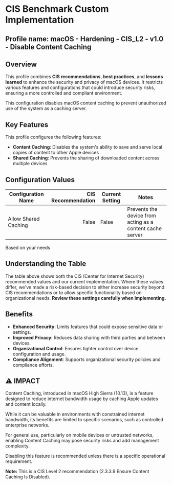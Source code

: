 # CIS Benchmark Custom Implementation
## Profile name: macOS - Hardening - CIS_L2 - v1.0 - Disable Content Caching

## Overview
This profile combines **CIS recommendations**, **best practices**, and **lessons learned** to enhance the security and privacy of macOS devices. 
It restricts various features and configurations that could introduce security risks, ensuring a more controlled and compliant environment.  

This configuration disables macOS content caching to prevent unauthorized use of the system as a caching server.

## Key Features  
This profile configures the following features:  

- **Content Caching**: Disables the system's ability to save and serve local copies of content to other Apple devices
- **Shared Caching**: Prevents the sharing of downloaded content across multiple devices

## Configuration Values  
| Configuration Name | CIS Recommendation | Current Setting | Notes |
|-------------------|--------------------:|-----------------|-------|
| Allow Shared Caching | False | False | Prevents the device from acting as a content cache server |

Based on your needs

## Understanding the Table
The table above shows both the CIS (Center for Internet Security) recommended values and our current implementation. Where these values differ, we've made a risk-based decision to either increase security beyond CIS recommendations or to allow specific functionality based on organizational needs. **Review these settings carefully when implementing.**

## Benefits  
- **Enhanced Security**: Limits features that could expose sensitive data or settings.  
- **Improved Privacy**: Reduces data sharing with third parties and between devices.  
- **Organizational Control**: Ensures tighter control over device configuration and usage.  
- **Compliance Alignment**: Supports organizational security policies and compliance efforts.

## ⚠️  IMPACT
Content Caching, introduced in macOS High Sierra (10.13), is a feature designed to reduce internet bandwidth usage by caching Apple updates and content locally. 

While it can be valuable in environments with constrained internet bandwidth, its benefits are limited to specific scenarios, such as controlled enterprise networks.

For general use, particularly on mobile devices or untrusted networks, enabling Content Caching may pose security risks and add management complexity. 

Disabling this feature is recommended unless there is a specific operational requirement.

**Note:** This is a CIS Level 2 recommendation (2.3.3.9 Ensure Content Caching Is Disabled).